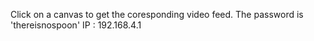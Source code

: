 Click on a canvas to get the coresponding video feed.
 The password is 'thereisnospoon'
 IP : 192.168.4.1
